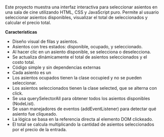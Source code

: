Este proyecto muestra una interfaz interactiva para seleccionar asientos en una sala de cine utilizando HTML, CSS y JavaScript puro. Permite al usuario seleccionar asientos disponibles, visualizar el total de seleccionados y calcular el precio total.

**Características**

- Diseño visual de filas y asientos.
- Asientos con tres estados: disponible, ocupado, y seleccionado.
- Al hacer clic en un asiento disponible, se selecciona o deselecciona.
- Se actualiza dinámicamente el total de asientos seleccionados y el costo total.
- Código simple y sin dependencias externas
- Cada asiento es un <div class="seat">
- Los asientos ocupados tienen la clase occupied y no se pueden seleccionar.
- Los asientos seleccionados tienen la clase selected, que se alterna con click.
- Se usa querySelectorAll para obtener todos los asientos disponibles (NodeList).
- Se usan manejadores de eventos (addEventListener) para detectar qué asiento fue cliqueado.
- La lógica se basa en la referencia directa al elemento DOM clickeado.
- El total se calcula multiplicando la cantidad de asientos seleccionados por el precio de la entrada.
